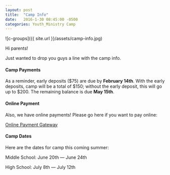 ```yaml
---
layout: post
title:  "Camp Info"
date:   2016-1-30 08:45:00 -0500
categories: Youth_Ministry Camp
---
```


![c-groups]({{ site.url }}/assets/camp-info.jpg)

Hi parents!

Just wanted to drop you guys a line with the camp info.

#### Camp Payments

As a reminder, early deposits ($75) are due by **February 14th**.  With the early deposits, camp will be a total of $150; without the early deposit, this will go up to $200. The remaining balance is due **May 15th**.

#### Online Payment

Also, we have online payments! Please go here if you want to pay online:

[Online Payment Gateway](https://form.jotform.com/60245742599969 "Camp Payment Link")

#### Camp Dates

Here are the dates for camp this coming summer:

Middle School: June 20th — June 24th

High School: July 8th — July 12th